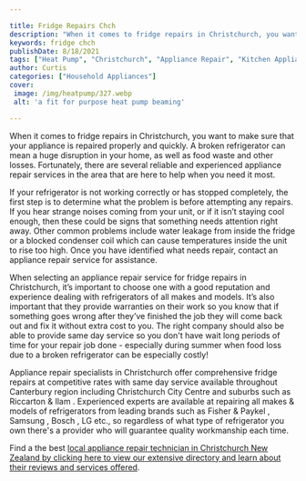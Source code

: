 ```yaml
---

title: Fridge Repairs Chch
description: "When it comes to fridge repairs in Christchurch, you want to make sure that your appliance is repaired properly and quickly. A bro...check it out to learn"
keywords: fridge chch
publishDate: 8/18/2021
tags: ["Heat Pump", "Christchurch", "Appliance Repair", "Kitchen Appliances"]
author: Curtis
categories: ["Household Appliances"]
cover: 
 image: /img/heatpump/327.webp
 alt: 'a fit for purpose heat pump beaming'

---
```


When it comes to fridge repairs in Christchurch, you want to make sure that your appliance is repaired properly and quickly. A broken refrigerator can mean a huge disruption in your home, as well as food waste and other losses. Fortunately, there are several reliable and experienced appliance repair services in the area that are here to help when you need it most. 

If your refrigerator is not working correctly or has stopped completely, the first step is to determine what the problem is before attempting any repairs. If you hear strange noises coming from your unit, or if it isn’t staying cool enough, then these could be signs that something needs attention right away. Other common problems include water leakage from inside the fridge or a blocked condenser coil which can cause temperatures inside the unit to rise too high. Once you have identified what needs repair, contact an appliance repair service for assistance.

When selecting an appliance repair service for fridge repairs in Christchurch, it’s important to choose one with a good reputation and experience dealing with refrigerators of all makes and models. It’s also important that they provide warranties on their work so you know that if something goes wrong after they’ve finished the job they will come back out and fix it without extra cost to you. The right company should also be able to provide same day service so you don't have wait long periods of time for your repair job done - especially during summer when food loss due to a broken refrigerator can be especially costly! 

Appliance repair specialists in Christchurch offer comprehensive fridge repairs at competitive rates with same day service available throughout Canterbury region including Christchurch City Centre and suburbs such as Riccarton & Ilam . Experienced experts are available at repairing all makes & models of refrigerators from leading brands such as Fisher & Paykel , Samsung , Bosch , LG etc., so regardless of what type of refrigerator you own there's a provider who will guarantee quality workmanship each time.

Find a the best <a href="/pages/appliance-repair-technicians/new-zealand/christchurch/">local appliance repair technician in Christchurch New Zealand by clicking here to view our extensive directory and learn about their reviews and services offered</a>.

